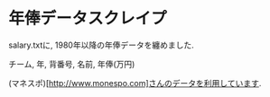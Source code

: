 年俸データスクレイプ
===

salary.txtに, 1980年以降の年俸データを纏めました. 

チーム, 年, 背番号, 名前, 年俸(万円) 

(マネスポ)[http://www.monespo.com]さんのデータを利用しています. 


